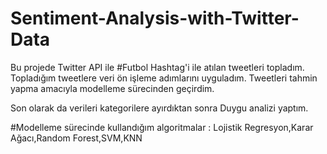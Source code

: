 # Sentiment-Analysis-with-Twitter-Data

Bu projede Twitter API ile #Futbol Hashtag'i ile atılan tweetleri topladım. Topladığım tweetlere veri ön işleme adımlarını uyguladım. Tweetleri tahmin yapma amacıyla modelleme sürecinden geçirdim.

Son olarak da verileri kategorilere ayırdıktan sonra Duygu analizi yaptım.

#Modelleme sürecinde kullandığım algoritmalar : Lojistik Regresyon,Karar Ağacı,Random Forest,SVM,KNN

